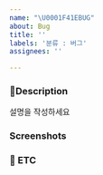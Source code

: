```yaml
---
name: "\U0001F41EBUG"
about: Bug
title: ''
labels: '분류 : 버그'
assignees: ''

---
```


### 📝Description
설명을 작성하세요

### Screenshots


### 💽 ETC
